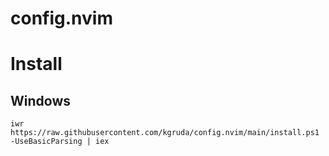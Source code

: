 # config.nvim

# Install 
## Windows
```pwsh
iwr https://raw.githubusercontent.com/kgruda/config.nvim/main/install.ps1 -UseBasicParsing | iex
```